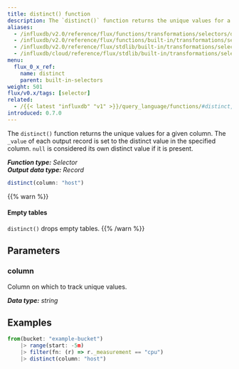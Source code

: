 ```yaml
---
title: distinct() function
description: The `distinct()` function returns the unique values for a given column.
aliases:
  - /influxdb/v2.0/reference/flux/functions/transformations/selectors/distinct
  - /influxdb/v2.0/reference/flux/functions/built-in/transformations/selectors/distinct/
  - /influxdb/v2.0/reference/flux/stdlib/built-in/transformations/selectors/distinct/
  - /influxdb/cloud/reference/flux/stdlib/built-in/transformations/selectors/distinct/
menu:
  flux_0_x_ref:
    name: distinct
    parent: built-in-selectors
weight: 501
flux/v0.x/tags: [selector]
related:
  - /{{< latest "influxdb" "v1" >}}/query_language/functions/#distinct, InfluxQL – DISTINCT()
introduced: 0.7.0
---
```


The `distinct()` function returns the unique values for a given column.
The `_value` of each output record is set to the distinct value in the specified column.
`null` is considered its own distinct value if it is present.

_**Function type:** Selector_  
_**Output data type:** Record_

```js
distinct(column: "host")
```

{{% warn %}}
#### Empty tables
`distinct()` drops empty tables.
{{% /warn %}}

## Parameters

### column
Column on which to track unique values.

_**Data type:** string_

## Examples
```js
from(bucket: "example-bucket")
	|> range(start: -5m)
	|> filter(fn: (r) => r._measurement == "cpu")
	|> distinct(column: "host")
```
